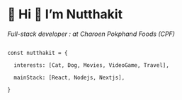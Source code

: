 # 👋  Hi  🎉  I’m Nutthakit

*Full-stack developer : at Charoen Pokphand Foods (CPF)*

```

const nutthakit = {

  interests: [Cat, Dog, Movies, VideoGame, Travel],
  
  mainStack: [React, Nodejs, Nextjs],
  
}


```

<!---
nutthakitSen/nutthakitSen is a ✨ special ✨ repository because its `README.md` (this file) appears on your GitHub profile.
You can click the Preview link to take a look at your changes.
--->
